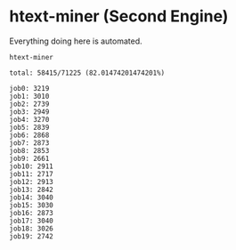 # htext-miner (Second Engine)

Everything doing here is automated.

```
htext-miner

total: 58415/71225 (82.01474201474201%)

job0: 3219
job1: 3010
job2: 2739
job3: 2949
job4: 3270
job5: 2839
job6: 2868
job7: 2873
job8: 2853
job9: 2661
job10: 2911
job11: 2717
job12: 2913
job13: 2842
job14: 3040
job15: 3030
job16: 2873
job17: 3040
job18: 3026
job19: 2742
```